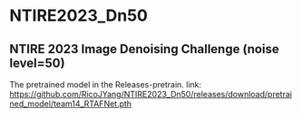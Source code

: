 # NTIRE2023_Dn50
## NTIRE 2023 Image Denoising Challenge (noise level=50)

The pretrained model in the Releases-pretrain.
link: https://github.com/RicoJYang/NTIRE2023_Dn50/releases/download/pretrained_model/team14_RTAFNet.pth
